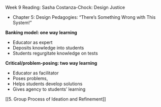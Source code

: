 Week 9 Reading: Sasha Costanza-Chock: Design Justice
- Chapter 5: Design Pedagogies: “There’s Something Wrong with This System!”

**Banking model: one way learning**
- Educator as expert 
- Deposits knowledge into students 
- Students regurgitate knowledge on tests

**Critical/problem-posing: two way learning**
- Educator as facilitator
- Poses problems, 
- Helps students develop solutions
- Gives agency to students’ learning

[[5. Group Process of Ideation and Refinement]]
